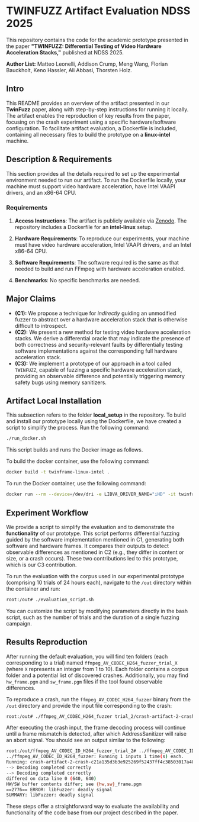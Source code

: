 # TWINFUZZ Artifact Evaluation NDSS 2025

This repository contains the code for the academic prototype presented in the paper **"TWINFUZZ: Differential Testing of Video Hardware Acceleration Stacks,"** published at NDSS 2025.

**Author List:** Matteo Leonelli, Addison Crump, Meng Wang, Florian Bauckholt, Keno Hassler, Ali Abbasi, Thorsten Holz.

## Intro 

This README provides an overview of the artifact presented in our **TwinFuzz** paper, along with step-by-step instructions for running it locally. The artifact enables the reproduction of key results from the paper, focusing on the crash experiment using a specific hardware/software configuration. To facilitate artifact evaluation, a Dockerfile is included, containing all necessary files to build the prototype on a **linux-intel** machine.

## Description & Requirements

This section provides all the details required to set up the experimental environment needed to run our artifact.
To run the Dockerfile locally, your machine must support video hardware acceleration, have Intel VAAPI drivers, and an x86-64 CPU.

### Requirements

1. **Access Instructions**: The artifact is publicly available via [Zenodo](https://doi.org/10.5281/zenodo.14259574). The repository includes a Dockerfile for an __intel-linux__ setup.

2. **Hardware Requirements**: To reproduce our experiments, your machine must have video hardware acceleration, Intel VAAPI drivers, and an Intel x86-64 CPU.

3. **Software Requirements**: The software required is the same as that needed to build and run FFmpeg with hardware acceleration enabled.

4. **Benchmarks**: No specific benchmarks are needed.

## Major Claims

- **(C1):** We propose a technique for *indirectly* guiding an unmodified fuzzer to abstract over a hardware acceleration stack that is otherwise difficult to introspect.
- **(C2):** We present a new method for testing video hardware acceleration stacks. We derive a differential oracle that may indicate the presence of both correctness and security-relevant faults by differentially testing software implementations against the corresponding full hardware acceleration stack.
- **(C3):** We implement a prototype of our approach in a tool called `TWINFUZZ`, capable of fuzzing a specific hardware acceleration stack, providing an observable difference and potentially triggering memory safety bugs using memory sanitizers.


## Artifact Local Installation

This subsection refers to the folder __local_setup__ in the repository. To build and install our prototype locally using the Dockerfile, we have created a script to simplify the process. Run the following command:

```bash
./run_docker.sh
```

This script builds and runs the Docker image as follows.

To build the docker container, use the following command:
```bash
docker build -t twinframe-linux-intel .
```

To run the Docker container, use the following command:
```bash
docker run --rm --device=/dev/dri -e LIBVA_DRIVER_NAME="iHD" -it twinframe-linux-intel /bin/bash
```

## Experiment Workflow

We provide a script to simplify the evaluation and to demonstrate the __functionality__ of our prototype. This script performs differential fuzzing guided by the software implementation mentioned in C1, generating both software and hardware frames. It compares their outputs to detect observable differences as mentioned in C2 (e.g., they differ in content or size, or a crash occurs). These two contributions led to this prototype, which is our C3 contribution.


To run the evaluation with the corpus used in our experimental prototype (comprising 10 trials of 24 hours each), navigate to the `/out` directory within the container and run:

```bash
root:/out# ./evaluation_script.sh
```

You can customize the script by modifying parameters directly in the bash script, such as the number of trials and the duration of a single fuzzing campaign.

## Results Reproduction

After running the default evaluation, you will find ten folders (each corresponding to a trial) named `ffmpeg_AV_CODEC_H264_fuzzer_trial_X` (where `X` represents an integer from 1 to 10). Each folder contains a corpus folder and a potential list of discovered crashes. Additionally, you may find `hw_frame.pgm` and `sw_frame.pgm` files if the tool found observable differences.

To reproduce a crash, run the `ffmpeg_AV_CODEC_H264_fuzzer` binary from the `/out` directory and provide the input file corresponding to the crash:


```bash
root:/out# ./ffmpeg_AV_CODEC_H264_fuzzer trial_2/crash-artifact-2-crash-c21a135d3b3e925269f52437ff4c38503017a40e
```

After executing the crash input, the frame decoding process will continue until a frame mismatch is detected, after which AddressSanitizer will raise an abort signal. You should see an output similar to the following:

```bash
root:/out/ffmpeg_AV_CODEC_ID_H264_fuzzer_trial_2# ../ffmpeg_AV_CODEC_ID_H264_fuzzer crash-artifact-2-crash-c21a135d3b3e925269f52437ff4c38503017a40e
../ffmpeg_AV_CODEC_ID_H264_fuzzer: Running 1 inputs 1 time(s) each.
Running: crash-artifact-2-crash-c21a135d3b3e925269f52437ff4c38503017a40e
--> Decoding completed correctly
--> Decoding completed correctly
differed on data line 0 (640, 640)
HW/SW buffer contents differ; see {hw,sw}_frame.pgm
==2776== ERROR: libFuzzer: deadly signal
SUMMARY: libFuzzer: deadly signal
```


These steps offer a straightforward way to evaluate the availability and functionality of the code base from our project described in the paper.
